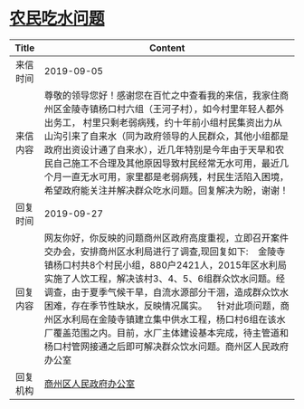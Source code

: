 # [农民吃水问题](http://www.shangluo.gov.cn/zmhd/ldxxxx.jsp?urltype=leadermail.LeaderMailContentUrl&wbtreeid=1112&leadermailid=5433)

| Title |                                                                                                                              Content                                                                                                                               |
|:-----:|--------------------------------------------------------------------------------------------------------------------------------------------------------------------------------------------------------------------------------------------------------------------|
| 来信时间  | 2019-09-05                                                                                                                                                                                                                                                         |
| 来信内容  | 尊敬的领导您好！感谢您在百忙之中查看我的来信，我家住商州区金陵寺镇杨口村六组（王河子村），如今村里年轻人都外出务工， 村里只剩老弱病残，约十年前小组村民集资出力从山沟引来了自来水（同为政府领导的人民群众，其他小组都是政府出资设计通了自来水），近几年特别是今年由于天旱和农民自己施工不合理及其他原因导致村民经常无水可用，最近几个月一直无水可用，家里都是老弱病残，村民生活陷入困境，希望政府能关注并解决群众吃水问题。回复解决为盼，谢谢！                                           |
| 回复时间  | 2019-09-27                                                                                                                                                                                                                                                         |
| 回复内容  | 网友你好，你反映的问题商州区政府高度重视，立即召开案件交办会，安排商州区水利局进行了调查,现回复如下:    金陵寺镇杨口村共8个村民小组，880户2421人，2015年区水利局实施了人饮工程，解决该村3、4、5、6组群众饮水问题。经调查，由于夏季气候干旱，自流水源部分干涸，造成群众饮水困难，存在季节性缺水，反映情况属实。    针对此项问题，商州区水利局在金陵寺镇建立集中供水工程，杨口村6组在该水厂覆盖范围之内。目前，水厂主体建设基本完成，待主管道和杨口村管网接通之后即可解决群众饮水问题。商州区人民政府办公室 |
| 回复机构  | [商州区人民政府办公室](../../category/agencies/商州区人民政府办公室.md)                                                                                                                                                                                                                |